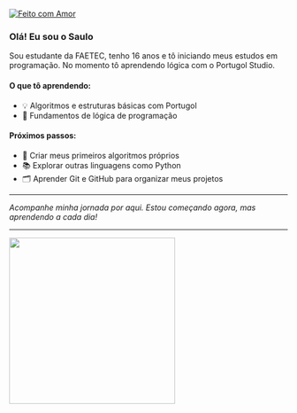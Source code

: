 [![Feito com Amor](https://img.shields.io/badge/feito%20com-amor-red)]()

### Olá! Eu sou o Saulo

Sou estudante da FAETEC, tenho 16 anos e tô iniciando meus estudos em programação. No momento tô aprendendo lógica com o Portugol Studio.

#### O que tô aprendendo:
- 💡 Algoritmos e estruturas básicas com Portugol
- 🧠 Fundamentos de lógica de programação

#### Próximos passos:
- 🔧 Criar meus primeiros algoritmos próprios
- 📚 Explorar outras linguagens como Python
- 🗂 Aprender Git e GitHub para organizar meus projetos

---

*Acompanhe minha jornada por aqui. Estou começando agora, mas aprendendo a cada dia!*

---

<img src="https://media.giphy.com/media/13HgwGsXF0aiGY/giphy.gif" width="300"/>
